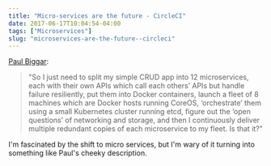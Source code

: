 ```yaml
---
title: "Micro-services are the future - CircleCI"
date: 2017-06-17T10:04:54-04:00
tags: ["Microservices"]
slug: "microservices-are-the-future--circleci"
---
```


[Paul Biggar](https://medium.com/circleci/its-the-future-90d0e5361b44):

> "So I just need to split my simple CRUD app into 12 microservices, each with
> their own APIs which call each others’ APIs but handle failure resiliently,
> put them into Docker containers, launch a fleet of 8 machines which are Docker
> hosts running CoreOS, ‘orchestrate’ them using a small Kubernetes cluster
> running etcd, figure out the ‘open questions’ of networking and storage, and
> then I continuously deliver multiple redundant copies of each microservice to
> my fleet. Is that it?"

I'm fascinated by the shift to micro services, but I'm wary of it turning into
something like Paul's cheeky description.

